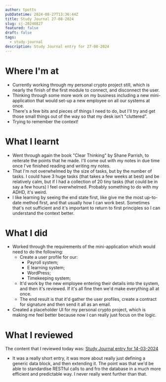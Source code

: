 ```yaml
---
author: tpotts
pubDatetime: 2024-08-27T13:36:44Z
title: Study Journal 27-08-2024
slug: sj-20240827
featured: false
draft: false
tags:
  - study-journal
description: Study Journal entry for 27-08-2024
---
```


# Where I'm at

- Currently working through my personal crypto project still, which is nearly the finish of the first module to connect, and disconnect the user.
- Thinking through some more work on my business including a new mini-application that would set-up a new employee on all our systems at once.
- There's a few bits and pieces of things I need to do, but I'll try and get those small things out of the way so that my desk isn't "cluttered".
- Trying to remember the context!

# What I learnt

- Went through again the book "Clear Thinking" by Shane Parrish, to reiterate the points that he made. I'll come out with my notes in due time once I've finished reading and writing my notes.
- That I'm not overwhelmed by the size of tasks, but by the number of tasks. I could have 3 huge tasks (that takes a few weeks at best) and be relatively calm, but if I had a collection of 20 tiny tasks (that could be in say a few hours) I feel overwhelmed. Probably something to do with my ADHD, it's weird.
- I like learning by seeing the end state first, like give me the most up-to-date method first, and that usually how I can work best. Sometimes that's not sufficient and it's important to return to first principles so I can understand the context better.

# What I did

- Worked through the requirements of the mini-application which would need to do the following:
  - Create a user profile for our:
    - Payroll system;
    - E learning system;
    - WordPress;
    - Timekeeping system;
  - It'd work by the new employee entering their details into the system, and then it's reviewed. If it's all fine then we'd make everything all at once.
  - The end result is that it'd gather the user profiles, create a contract for signature and then send it all as an email.
- Created a placeholder UI for my personal crypto project, which is making me feel better because now I can really just focus on the logic.

# What I reviewed

The content that I reviewed today was: [Study Journal entry for 14-03-2024](./sj-20240314.md)

- It was a really short entry, it was more about really just defining a generic data block, and then extending it. The point was that we'd be able to standardise RESTful calls to and fro the database in a much more efficient and predictable way. I never really went further than that.
